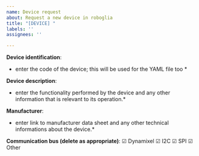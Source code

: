 ```yaml
---
name: Device request
about: Request a new device in roboglia
title: "[DEVICE] "
labels: ''
assignees: ''

---
```


**Device identification**: 
* enter the code of the device; this will be used for the YAML file too *

**Device description**:
* enter the functionality performed by the device and any other information that is relevant to its operation.*

**Manufacturer**:
* enter link to manufacturer data sheet and any other technical informations about the device.*

**Communication bus (delete as appropriate)**:
☑︎ Dynamixel
☑︎ I2C
☑︎ SPI
☑︎ Other
